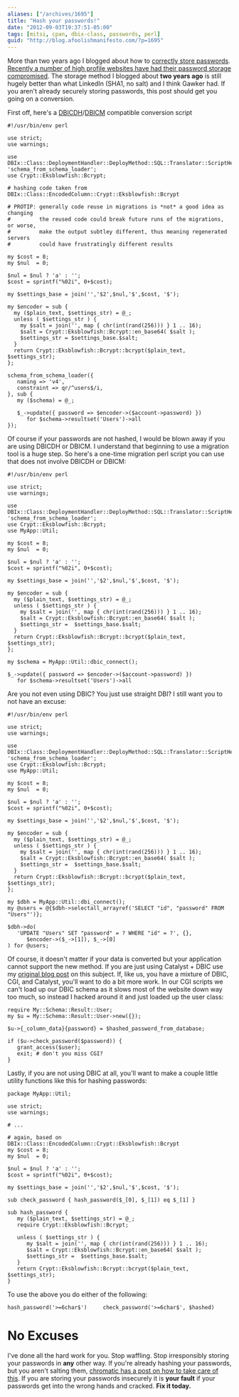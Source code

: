 ```yaml
---
aliases: ["/archives/1695"]
title: "Hash your passwords!"
date: "2012-09-03T19:37:51-05:00"
tags: [mitsi, cpan, dbix-class, passwords, perl]
guid: "http://blog.afoolishmanifesto.com/?p=1695"
---
```

More than two years ago I blogged about how to [correctly store passwords](/archives/1286). [Recently a number of high profile websites have had their password storage compromised](http://arstechnica.com/security/2012/08/passwords-under-assault/). The storage method I blogged about **two years ago** is still hugely better than what LinkedIn (SHA1, no salt) and I think Gawker had. If you aren't already securely storing passwords, this post should get you going on a conversion.

First off, here's a [DBICDH](https://metacpan.org/pod/release/FREW/DBIx-Class-DeploymentHandler-0.002201/lib/DBIx/Class/DeploymentHandler.pm)/[DBICM](http://search.cpan.org/~jjnapiork/DBIx-Class-Migration-0.026/lib/DBIx/Class/Migration.pm) compatible conversion script

    #!/usr/bin/env perl

    use strict;
    use warnings;

    use DBIx::Class::DeploymentHandler::DeployMethod::SQL::Translator::ScriptHelpers 'schema_from_schema_loader';
    use Crypt::Eksblowfish::Bcrypt;

    # hashing code taken from DBIx::Class::EncodedColumn::Crypt::Eksblowfish::Bcrypt

    # PROTIP: generally code reuse in migrations is *not* a good idea as changing
    #         the reused code could break future runs of the migrations, or worse,
    #         make the output subtley different, thus meaning regenerated servers
    #         could have frustratingly different results

    my $cost = 8;
    my $nul  = 0;

    $nul = $nul ? 'a' : '';
    $cost = sprintf("%02i", 0+$cost);

    my $settings_base = join('','$2',$nul,'$',$cost, '$');

    my $encoder = sub {
      my ($plain_text, $settings_str) = @_;
      unless ( $settings_str ) {
        my $salt = join('', map { chr(int(rand(256))) } 1 .. 16);
        $salt = Crypt::Eksblowfish::Bcrypt::en_base64( $salt );
        $settings_str = $settings_base.$salt;
      }
      return Crypt::Eksblowfish::Bcrypt::bcrypt($plain_text, $settings_str);
    };

    schema_from_schema_loader({
       naming => 'v4',
       constraint => qr/^users$/i,
    }, sub {
       my ($schema) = @_;

       $_->update({ password => $encoder->($account->password) })
          for $schema->resultset('Users')->all
    });

Of course if your passwords are not hashed, I would be blown away if you are using DBICDH or DBICM. I understand that beginning to use a migration tool is a huge step. So here's a one-time migration perl script you can use that does not involve DBICDH or DBICM:

    #!/usr/bin/env perl

    use strict;
    use warnings;

    use DBIx::Class::DeploymentHandler::DeployMethod::SQL::Translator::ScriptHelpers 'schema_from_schema_loader';
    use Crypt::Eksblowfish::Bcrypt;
    use MyApp::Util;

    my $cost = 8;
    my $nul  = 0;

    $nul = $nul ? 'a' : '';
    $cost = sprintf("%02i", 0+$cost);

    my $settings_base = join('','$2',$nul,'$',$cost, '$');

    my $encoder = sub {
      my ($plain_text, $settings_str) = @_;
      unless ( $settings_str ) {
        my $salt = join('', map { chr(int(rand(256))) } 1 .. 16);
        $salt = Crypt::Eksblowfish::Bcrypt::en_base64( $salt );
        $settings_str =  $settings_base.$salt;
      }
      return Crypt::Eksblowfish::Bcrypt::bcrypt($plain_text, $settings_str);
    };

    my $schema = MyApp::Util::dbic_connect();

    $_->update({ password => $encoder->($account->password) })
       for $schema->resultset('Users')->all

Are you not even using DBIC? You just use straight DBI? I still want you to not have an excuse:

    #!/usr/bin/env perl

    use strict;
    use warnings;

    use DBIx::Class::DeploymentHandler::DeployMethod::SQL::Translator::ScriptHelpers 'schema_from_schema_loader';
    use Crypt::Eksblowfish::Bcrypt;
    use MyApp::Util;

    my $cost = 8;
    my $nul  = 0;

    $nul = $nul ? 'a' : '';
    $cost = sprintf("%02i", 0+$cost);

    my $settings_base = join('','$2',$nul,'$',$cost, '$');

    my $encoder = sub {
      my ($plain_text, $settings_str) = @_;
      unless ( $settings_str ) {
        my $salt = join('', map { chr(int(rand(256))) } 1 .. 16);
        $salt = Crypt::Eksblowfish::Bcrypt::en_base64( $salt );
        $settings_str =  $settings_base.$salt;
      }
      return Crypt::Eksblowfish::Bcrypt::bcrypt($plain_text, $settings_str);
    };

    my $dbh = MyApp::Util::dbi_connect();
    my @users = @{$dbh->selectall_arrayref('SELECT "id", "password" FROM "Users"')};

    $dbh->do(
       'UPDATE "Users" SET "password" = ? WHERE "id" = ?', {},
          $encoder->($_->[1]), $_->[0]
    ) for @users;

Of course, it doesn't matter if your data is converted but your application cannot support the new method. If you are just using Catalyst + DBIC use my [original blog post](/archives/1286) on this subject. If, like us, you have a mixture of DBIC, CGI, and Catalyst, you'll want to do a bit more work. In our CGI scripts we can't load up our DBIC schema as it slows most of the website down way too much, so instead I hacked around it and just loaded up the user class:

    require My::Schema::Result::User;
    my $u = My::Schema::Result::User->new({});

    $u->{_column_data}{password} = $hashed_password_from_database;

    if ($u->check_password($password)) {
       grant_access($user);
       exit; # don't you miss CGI?
    }

Lastly, if you are not using DBIC at all, you'll want to make a couple little utility functions like this for hashing passwords:

    package MyApp::Util;

    use strict;
    use warnings;

    # ...

    # again, based on DBIx::Class::EncodedColumn::Crypt::Eksblowfish::Bcrypt
    my $cost = 8;
    my $nul  = 0;

    $nul = $nul ? 'a' : '';
    $cost = sprintf("%02i", 0+$cost);

    my $settings_base = join('','$2',$nul,'$',$cost, '$');

    sub check_password { hash_password($_[0], $_[1]) eq $_[1] }

    sub hash_password {
       my ($plain_text, $settings_str) = @_;
       require Crypt::Eksblowfish::Bcrypt;

       unless ( $settings_str ) {
          my $salt = join('', map { chr(int(rand(256))) } 1 .. 16);
          $salt = Crypt::Eksblowfish::Bcrypt::en_base64( $salt );
          $settings_str =  $settings_base.$salt;
       }
       return Crypt::Eksblowfish::Bcrypt::bcrypt($plain_text, $settings_str);
    }

To use the above you do either of the following:

    hash_password('>=6char$')     check_password('>=6char$', $hashed)

# No Excuses

I've done all the hard work for you. Stop waffling. Stop irresponsibly storing your passwords in **any** other way. If you're already hashing your passwords, but you aren't salting them, [chromatic has a post on how to take care of this](http://www.modernperlbooks.com/mt/2012/02/upgrading-user-password-hashes-in-place.html). If you are storing your passwords insecurely it is **your fault** if your passwords get into the wrong hands and cracked. **Fix it today.**
